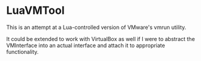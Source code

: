 LuaVMTool
=========
This is an attempt at a Lua-controlled version of VMware's vmrun utility.

It could be extended to work with VirtualBox as well if I were to abstract the VMInterface into an actual interface and attach it to appropriate functionality.
